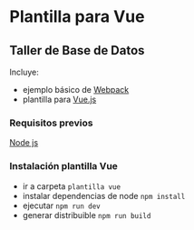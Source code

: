 # Plantilla para Vue
## Taller de Base de Datos

Incluye:
* ejemplo básico de [Webpack](https://webpack.github.io/)
* plantilla para [Vue.js](https://vuejs.org/)

### Requisitos previos
 [Node js](https://nodejs.org/es/download/)

### Instalación plantilla Vue

* ir a carpeta `plantilla vue`
* instalar dependencias de node `npm install`
* ejecutar `npm run dev`
* generar distribuible `npm run build`
